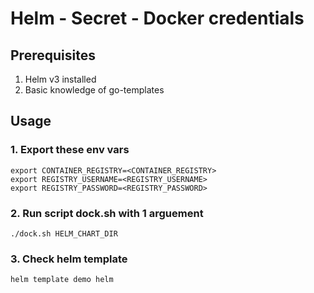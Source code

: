 # Helm - Secret - Docker credentials 


## Prerequisites

1. Helm v3 installed
2. Basic knowledge of go-templates


## Usage

### 1. Export these env vars

```
export CONTAINER_REGISTRY=<CONTAINER_REGISTRY>
export REGISTRY_USERNAME=<REGISTRY_USERNAME>
export REGISTRY_PASSWORD=<REGISTRY_PASSWORD>
```


### 2. Run script dock.sh with 1 arguement

```
./dock.sh HELM_CHART_DIR
```

### 3. Check helm template

```
helm template demo helm
```
